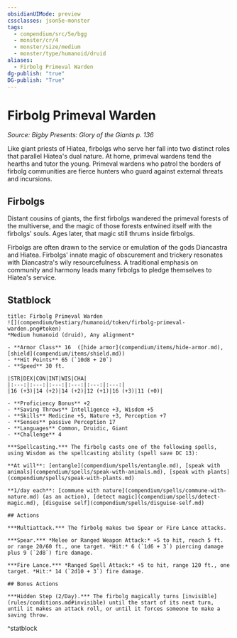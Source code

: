 ```yaml
---
obsidianUIMode: preview
cssclasses: json5e-monster
tags:
  - compendium/src/5e/bgg
  - monster/cr/4
  - monster/size/medium
  - monster/type/humanoid/druid
aliases:
  - Firbolg Primeval Warden
dg-publish: "true"
DG-publish: "True"
---
```

# Firbolg Primeval Warden
*Source: Bigby Presents: Glory of the Giants p. 136*  

Like giant priests of Hiatea, firbolgs who serve her fall into two distinct roles that parallel Hiatea's dual nature. At home, primeval wardens tend the hearths and tutor the young. Primeval wardens who patrol the borders of firbolg communities are fierce hunters who guard against external threats and incursions.

## Firbolgs

Distant cousins of giants, the first firbolgs wandered the primeval forests of the multiverse, and the magic of those forests entwined itself with the firbolgs' souls. Ages later, that magic still thrums inside firbolgs.

Firbolgs are often drawn to the service or emulation of the gods Diancastra and Hiatea. Firbolgs' innate magic of obscurement and trickery resonates with Diancastra's wily resourcefulness. A traditional emphasis on community and harmony leads many firbolgs to pledge themselves to Hiatea's service.

## Statblock

```ad-statblock
title: Firbolg Primeval Warden
![](compendium/bestiary/humanoid/token/firbolg-primeval-warden.png#token)
*Medium humanoid (druid), Any alignment*

- **Armor Class** 16  ([hide armor](compendium/items/hide-armor.md), [shield](compendium/items/shield.md))
- **Hit Points** 65 (`10d8 + 20`)
- **Speed** 30 ft.

|STR|DEX|CON|INT|WIS|CHA|
|:---:|:---:|:---:|:---:|:---:|:---:|
|16 (+3)|14 (+2)|14 (+2)|12 (+1)|16 (+3)|11 (+0)|

- **Proficiency Bonus** +2
- **Saving Throws** Intelligence +3, Wisdom +5
- **Skills** Medicine +5, Nature +3, Perception +7
- **Senses** passive Perception 17
- **Languages** Common, Druidic, Giant
- **Challenge** 4

***Spellcasting.*** The firbolg casts one of the following spells, using Wisdom as the spellcasting ability (spell save DC 13):

**At will**: [entangle](compendium/spells/entangle.md), [speak with animals](compendium/spells/speak-with-animals.md), [speak with plants](compendium/spells/speak-with-plants.md)

**1/day each**: [commune with nature](compendium/spells/commune-with-nature.md) (as an action), [detect magic](compendium/spells/detect-magic.md), [disguise self](compendium/spells/disguise-self.md)

## Actions

***Multiattack.*** The firbolg makes two Spear or Fire Lance attacks.

***Spear.*** *Melee or Ranged Weapon Attack:* +5 to hit, reach 5 ft. or range 20/60 ft., one target. *Hit:* 6 (`1d6 + 3`) piercing damage plus 9 (`2d8`) fire damage.

***Fire Lance.*** *Ranged Spell Attack:* +5 to hit, range 120 ft., one target. *Hit:* 14 (`2d10 + 3`) fire damage.

## Bonus Actions

***Hidden Step (2/Day).*** The firbolg magically turns [invisible](rules/conditions.md#invisible) until the start of its next turn, until it makes an attack roll, or until it forces someone to make a saving throw.
```
^statblock